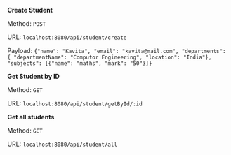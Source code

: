 **Create Student**

Method: `POST`

URL: `localhost:8080/api/student/create`

Payload:
`{"name": "Kavita",
"email": "kavita@mail.com",
"departments": { "departmentName": "Computor Engineering", "location": "India"},
"subjects": [{"name": "maths", "mark": "50"}]}`


**Get Student by ID**

Method: `GET`

URL: `localhost:8080/api/student/getById/:id`


**Get all students**

Method: `GET`

URL: `localhost:8080/api/student/all`
